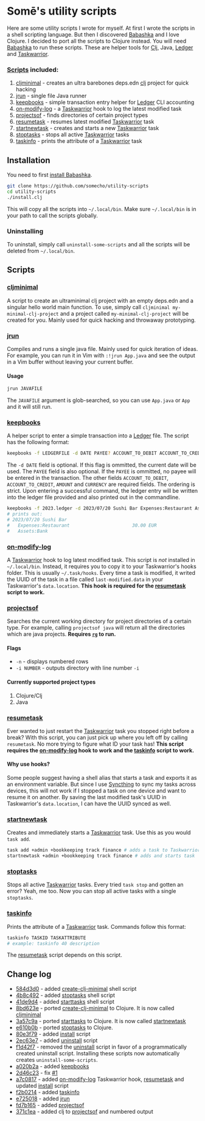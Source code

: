 # Somē's utility scripts

Here are some utility scripts I wrote for myself. At first I wrote the scripts in a shell scripting language. But then I discovered [Babashka](https://github.com/babashka/babashka) and I love Clojure. I decided to port all the scripts to Clojure instead. You will need [Babashka](https://github.com/babashka/babashka) to run these scripts. These are helper tools for [Clj](https://clojure.org/guides/deps_and_cli), Java, [Ledger](https://github.com/ledger/ledger) and [Taskwarrior](https://github.com/GothenburgBitFactory/taskwarrior).

### [Scripts](#scripts) included:
1. [cljminimal](#cljminimal) - creates an ultra barebones deps.edn [clj](https://clojure.org/guides/deps_and_cli) project for quick hacking
2. [jrun](#jrun) - single file Java runner 
3. [keepbooks](#keepbooks) - simple transaction entry helper for [Ledger](https://github.com/ledger/ledger) CLI accounting
4. [on-modify-log](#on-modify-log) - a [Taskwarrior](https://github.com/GothenburgBitFactory/taskwarrior) hook to log the latest modified task
5. [projectsof](#projectsof) - finds directories of certain project types
6. [resumetask](#resumetask) - resumes latest modified [Taskwarrior](https://github.com/GothenburgBitFactory/taskwarrior) task
7. [startnewtask](#startnewtask) - creates and starts a new [Taskwarrior](https://github.com/GothenburgBitFactory/taskwarrior) task
8. [stoptasks](#stoptasks) - stops all active [Taskwarrior](https://github.com/GothenburgBitFactory/taskwarrior) tasks
9. [taskinfo](#taskinfo) - prints the attribute of a [Taskwarrior](https://github.com/GothenburgBitFactory/taskwarrior) task
 
## Installation
You need to first [install Babashka](https://github.com/babashka/babashka#quickstart). 
 ```sh
 git clone https://github.com/somecho/utility-scripts
 cd utility-scripts
 ./install.clj 
 ```
 This will copy all the scripts into `~/.local/bin`. Make sure `~/.local/bin` is in your path to call the scripts globally.
 
### Uninstalling
 To uninstall, simply call `uninstall-some-scripts` and all the scripts will be deleted from `~/.local/bin`.
 
## Scripts
 
### [cljminimal](./cljminimal.clj)
A script to create an ultraminimal clj project with an empty deps.edn and a singular hello world main function. To use, simply call `cljminimal my-minimal-clj-project` and a project called `my-minimal-clj-project` will be created for you. Mainly used for quick hacking and throwaway prototyping.

### [jrun](./jrun.clj)
Compiles and runs a single java file. Mainly used for quick iteration of ideas. For example, you can run it in Vim with `:!jrun App.java` and see the output in a Vim buffer without leaving your current buffer.
#### Usage
```sh
jrun JAVAFILE
```
The `JAVAFILE` argument is glob-searched, so you can use `App.java` or `App` and it will still run.

### [keepbooks](./keepbooks.clj)
A helper script to enter a simple transaction into a [Ledger](https://github.com/ledger/ledger) file. The script has the following format:
```sh
keepbooks -f LEDGERFILE -d DATE PAYEE? ACCOUNT_TO_DEBIT ACCOUNT_TO_CREDIT AMOUNT CURRENCY
```
The `-d DATE` field is optional. If this flag is ommitted, the current date will be used. The `PAYEE` field is also optional. If the `PAYEE` is ommitted, no payee will be entered in the transaction. The other fields `ACCOUNT_TO_DEBIT`, `ACCOUNT_TO_CREDIT`, `AMOUNT` and `CURRENCY` are required fields. The ordering is strict. Upon entering a successful command, the ledger entry will be written into the ledger file provided and also printed out in the commandline.
```sh
keepbooks -f 2023.ledger -d 2023/07/20 Sushi Bar Expenses:Restaurant Assets:Bank 30.00 EUR
# prints out:
# 2023/07/20 Sushi Bar
#   Expenses:Restaurant                       30.00 EUR
#   Assets:Bank
```
### [on-modify-log](./on-modify-log.clj)
A [Taskwarrior](https://github.com/GothenburgBitFactory/taskwarrior) hook to log latest modified task. This script is _not_ installed in `~/.local/bin`. Instead, it requires you to copy it to your Taskwarrior's hooks folder. This is usually `~/.task/hooks`. Every time a task is modified, it writed the UUID of the task in a file called `last-modified.data` in your Taskwarrior's `data.location`. **This hook is required for the [resumetask](#resumetask) script to work.**

### [projectsof](./projectsof.clj)
Searches the current working directory for project directories of a certain type. For example, calling `projectsof java` will return all the directories which are java projects. **Requires [`rg`](https://github.com/BurntSushi/ripgrep) to run.**

#### Flags
- `-n` - displays numbered rows
- `-i NUMBER` - outputs directory with line number `-i`

#### Currently supported project types
1. Clojure/Clj
2. Java

### [resumetask](./resumetask.clj)
Ever wanted to just restart the [Taskwarrior](https://github.com/GothenburgBitFactory/taskwarrior) task you stopped right before a break? With this script, you can just pick up where you left off by calling `resumetask`. No more trying to figure what ID your task has! **This script requires the [on-modify-log](#on-modify-log) hook to work and the [taskinfo](#taskinfo) script to work.**

#### Why use hooks?
Some people suggest having a shell alias that starts a task and exports it as an environment variable. But since I use [Syncthing](https://github.com/syncthing/syncthing) to sync my tasks across devices, this will not work if I stopped a task on one device and want to resume it on another. By saving the last modified task's UUID in Taskwarrior's `data.location`, I can have the UUID synced as well.

### [startnewtask](./startnewtask.clj)
Creates and immediately starts a [Taskwarrior](https://github.com/GothenburgBitFactory/taskwarrior) task. Use this as you would `task add`.
```sh
task add +admin +bookkeeping track finance # adds a task to Taskwarrior
startnewtask +admin +bookkeeping track finance # adds and starts task
```
### [stoptasks](./stoptasks.clj)
Stops all active [Taskwarrior](https://github.com/GothenburgBitFactory/taskwarrior) tasks. Every tried `task stop` and gotten an error? Yeah, me too. Now you can stop all active tasks with a single `stoptasks`.

### [taskinfo](./taskinfo.clj)
Prints the attribute of a [Taskwarrior](https://github.com/GothenburgBitFactory/taskwarrior) task. Commands follow this format:
```sh
taskinfo TASKID TASKATTRIBUTE
# example: taskinfo 40 description
```
The [resumetask](#resumetask) script depends on this script.

## Change log
- [584d3d0](../../commit/584d3d04b3d9d2a9d1fdd79789e7c4908daa40be) - added [create-clj-minimal](../41de9d4fd0103c7b1cefa4b47439054353a59a91/create-clj-minimal) shell script
- [4b8c492](../../commit/4b8c492ecd1725646dbff502a19a77cc73c52747) - added [stoptasks](../41de9d4fd0103c7b1cefa4b47439054353a59a91/stoptasks) shell script
- [41de9d4](../../commit/41de9d4fd0103c7b1cefa4b47439054353a59a91) - added [starttasks](../41de9d4fd0103c7b1cefa4b47439054353a59a91/starttask) shell script
- [8bd623e](../../commit/8bd623ef16068c4ed0ece1d1df32ed6bb0b210b8) - ported [create-clj-minimal](../41de9d4fd0103c7b1cefa4b47439054353a59a91/create-clj-minimal) to Clojure. It is now called [cljminimal](./cljminimal.clj)
- [3a57c9a](../../commit/3a57c9abac263ceea7add9513b70868862b98d1d) - ported [starttasks](../41de9d4fd0103c7b1cefa4b47439054353a59a91/starttask) to Clojure. It is now called [startnewtask](./startnewtask.clj)
- [e610b0b](../../commit/e610b0b5c82580de74f6ccb644e9e092f9f7e130) - ported [stoptasks](./stoptasks.clj) to Clojure.
- [80e3f79](../../commit/80e3f792e56c5b620fa5ff1a6493c8b913188df7) - added [install](./install.clj) script
- [2ec63e7](../../commit/2ec63e7e77a2adb9f3b2e22090f85a911868f238) - added [uninstall](../2ec63e7e77a2adb9f3b2e22090f85a911868f238/uninstall-some-utils.clj) script
- [f1d42f7](../../commit/f1d42f7bc172d9ffdf51419d17b5d7792dabe70e) - removed the [uninstall](../2ec63e7e77a2adb9f3b2e22090f85a911868f238/uninstall-some-utils.clj) script in favor of a programmatically created uninstall script. Installing these scripts now automatically creates `uninstall-some-scripts`.
- [a020b2a](../../commit/a020b2aba3fdbcc132e53df2b4859d5aab88e9f1) - added [keepbooks](./keepbooks.clj)
- [2d46c23](../../commit/2d46c233a158950a3b2860f405a7dfb81484e06e) - fix [#1](../../issues/1)
- [a7c0817](../../commit/a7c081747dc0ec4404f6a17dc3f9141316cdc534) - added [on-modify-log](./on-modify-log.clj) Taskwarrior hook, [resumetask](./resumetask.clj) and updated [install](./install.clj) script
- [f2b0214](../../commit/f2b021434554a3491c5cf07aced3a33479e662d1) - added [taskinfo](./taskinfo.clj) 
- [e725018](../../commit/e7250185cc92cb0d2626b0048817ccd8a4e3cb5d) - added [jrun](./jrun.clj)
- [fd7b165](../../commit/fd7b165136f06fcd8c018401942c008ba0a261da) - added [projectsof](./projectsof.clj)
- [371c1ea](../../commit/371c1ea57bf5ebf3da98423552edba18d66f6957) - added clj to [projectsof](./projectsof.clj) and numbered output
